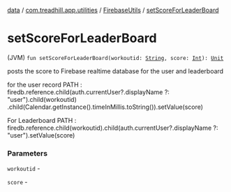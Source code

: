 [data](../../index.md) / [com.treadhill.app.utilities](../index.md) / [FirebaseUtils](index.md) / [setScoreForLeaderBoard](./set-score-for-leader-board.md)

# setScoreForLeaderBoard

(JVM) `fun setScoreForLeaderBoard(workoutid: `[`String`](https://kotlinlang.org/api/latest/jvm/stdlib/kotlin/-string/index.html)`, score: `[`Int`](https://kotlinlang.org/api/latest/jvm/stdlib/kotlin/-int/index.html)`): `[`Unit`](https://kotlinlang.org/api/latest/jvm/stdlib/kotlin/-unit/index.html)

posts the score to Firebase realtime database for the user and leaderboard

for the user record PATH : firedb.reference.child(auth.currentUser?.displayName ?: "user").child(workoutid)
.child(Calendar.getInstance().timeInMillis.toString()).setValue(score)

For Leaderboard PATH : firedb.reference.child(workoutid).child(auth.currentUser?.displayName ?: "user").setValue(score)

### Parameters

`workoutid` -

`score` - 